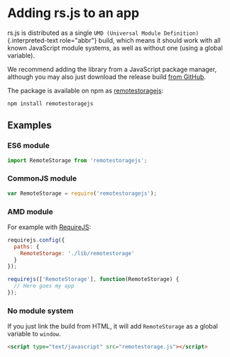 # Adding rs.js to an app

rs.js is distributed as a single `UMD (Universal Module
Definition)`{.interpreted-text role="abbr"} build, which means it should
work with all known JavaScript module systems, as well as without one
(using a global variable).

We recommend adding the library from a JavaScript package manager,
although you may also just download the release build [from
GitHub](https://github.com/remotestorage/remotestorage.js/releases).

The package is available on npm as
[remotestoragejs](https://www.npmjs.com/package/remotestoragejs):

``` console
npm install remotestoragejs
```

## Examples

### ES6 module

``` javascript
import RemoteStorage from 'remotestoragejs';
```

### CommonJS module

``` javascript
var RemoteStorage = require('remotestoragejs');
```

### AMD module

For example with [RequireJS](http://requirejs.org/):

``` javascript
requirejs.config({
  paths: {
    RemoteStorage: './lib/remotestorage'
  }
});

requirejs(['RemoteStorage'], function(RemoteStorage) {
  // Here goes my app
});
```

### No module system

If you just link the build from HTML, it will add `RemoteStorage` as a
global variable to `window`.

``` html
<script type="text/javascript" src="remotestorage.js"></script>
```
